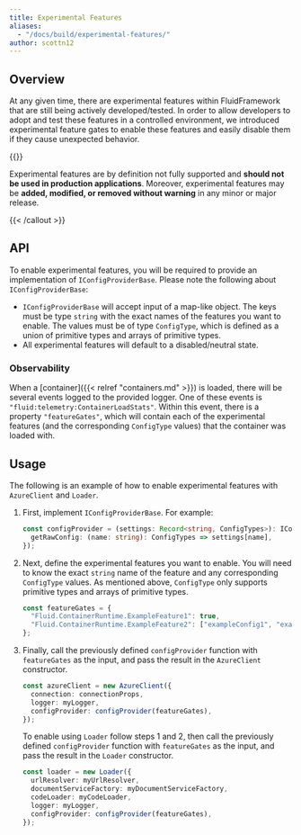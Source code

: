 ```yaml
---
title: Experimental Features
aliases:
  - "/docs/build/experimental-features/"
author: scottn12
---
```


## Overview

At any given time, there are experimental features within FluidFramework that are still being actively developed/tested. In order to allow developers to adopt and test these features in a controlled environment, we introduced experimental feature gates to enable these features and easily disable them if they cause unexpected behavior.

{{<callout warning>}}

Experimental features are by definition not fully supported and **should not be used in production applications**. Moreover, experimental features may be **added, modified, or removed without warning** in any minor or major release.

{{< /callout >}}

## API

To enable experimental features, you will be required to provide an implementation of `IConfigProviderBase`. Please note the following about `IConfigProviderBase`:

-   `IConfigProviderBase` will accept input of a map-like object. The keys must be type `string` with the exact names of the features you want to enable. The values must be of type `ConfigType`, which is defined as a union of primitive types and arrays of primitive types.
-   All experimental features will default to a disabled/neutral state.

### Observability

When a [container]({{< relref "containers.md" >}}) is loaded, there will be several events logged to the provided logger. One of these events is `"fluid:telemetry:ContainerLoadStats"`. Within this event, there is a property `"featureGates"`, which will contain each of the experimental features (and the corresponding `ConfigType` values) that the container was loaded with.

## Usage

The following is an example of how to enable experimental features with `AzureClient` and `Loader`.

1. First, implement `IConfigProviderBase`. For example:

    ```typescript
    const configProvider = (settings: Record<string, ConfigTypes>): IConfigProviderBase => ({
      getRawConfig: (name: string): ConfigTypes => settings[name],
    });
    ```

2. Next, define the experimental features you want to enable. You will need to know the exact `string` name of the feature and any corresponding `ConfigType` values. As mentioned above, `ConfigType` only supports primitive types and arrays of primitive types.

    ```typescript
    const featureGates = {
      "Fluid.ContainerRuntime.ExampleFeature1": true,
      "Fluid.ContainerRuntime.ExampleFeature2": ["exampleConfig1", "exampleConfig2"],
    };
    ```

3. Finally, call the previously defined `configProvider` function with `featureGates` as the input, and pass the result in the `AzureClient` constructor.

    ```typescript
    const azureClient = new AzureClient({ 
      connection: connectionProps, 
      logger: myLogger, 
      configProvider: configProvider(featureGates),
    });
    ```

    To enable using `Loader` follow steps 1 and 2, then call the previously defined `configProvider` function with `featureGates` as the input, and pass the result in the `Loader` constructor.

    ```typescript
    const loader = new Loader({
      urlResolver: myUrlResolver,
      documentServiceFactory: myDocumentServiceFactory,
      codeLoader: myCodeLoader,
      logger: myLogger,
      configProvider: configProvider(featureGates),
    });
    ```
